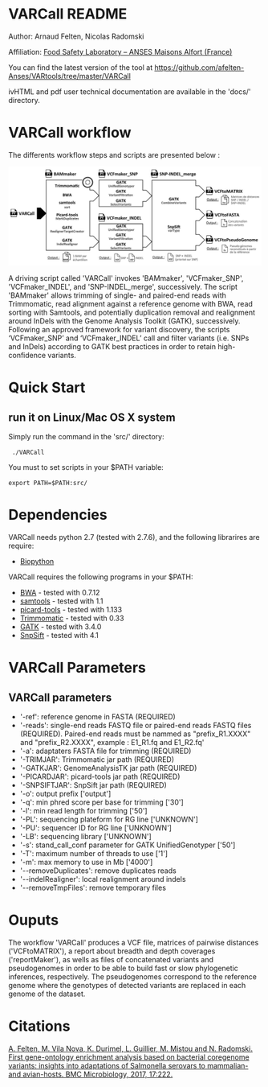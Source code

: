VARCall README
================

Author: Arnaud Felten, Nicolas Radomski

Affiliation: [Food Safety Laboratory – ANSES Maisons Alfort (France)](https://www.anses.fr/en/content/laboratory-food-safety-maisons-alfort-and-boulogne-sur-mer)

You can find the latest version of the tool at 
https://github.com/afelten-Anses/VARtools/tree/master/VARCall

ivHTML and pdf user technical documentation are available in the 'docs/' directory.


VARCall workflow
================

The differents workflow steps and scripts are presented below :

![](workflow.jpg?raw=true "VARCall workflow")

A driving script called 'VARCall' invokes 'BAMmaker', 'VCFmaker_SNP', 'VCFmaker_INDEL', and 'SNP-INDEL_merge', successively.  The script 'BAMmaker' allows trimming of single- and paired-end reads with Trimmomatic, read alignment against a reference genome with BWA, read sorting with Samtools, and potentially duplication removal and realignment around InDels with the Genome Analysis Toolkit (GATK), successively.  Following an approved framework for variant discovery, the scripts ‘VCFmaker_SNP’ and ‘VCFmaker_INDEL’ call and filter variants (i.e. SNPs and InDels) according to GATK best practices in order to retain high-confidence variants. 

Quick Start
===========

## run it on Linux/Mac OS X system

Simply run the command in the 'src/' directory:

	 ./VARCall

You must to set scripts in your $PATH variable:

	export PATH=$PATH:src/


Dependencies
============

VARCall needs python 2.7 (tested with 2.7.6), and the following librarires are require:

* [Biopython](http://biopython.org/wiki/Download)

VARCall requires the following programs in your $PATH:

* [BWA](http://bio-bwa.sourceforge.net/) - tested with 0.7.12
* [samtools](http://samtools.sourceforge.net/) - tested with 1.1 
* [picard-tools](http://picard.sourceforge.net/) - tested with 1.133
* [Trimmomatic](http://www.usadellab.org/cms/?page=trimmomatic) - tested with 0.33	
* [GATK](www.broadinstitute.org) - tested with 3.4.0
* [SnpSift](http://snpeff.sourceforge.net/) - tested with 4.1


VARCall Parameters
===================

##  VARCall parameters

 * '-ref': reference genome in FASTA (REQUIRED)
 * '-reads': single-end reads FASTQ file or paired-end reads FASTQ files  (REQUIRED). Paired-end reads must be nammed as "prefix_R1.XXXX" and "prefix_R2.XXXX", example : E1_R1.fq and E1_R2.fq'
 * '-a': adaptaters FASTA file for trimming (REQUIRED)
 * '-TRIMJAR': Trimmomatic jar path (REQUIRED)
 * '-GATKJAR': GenomeAnalysisTK jar path (REQUIRED)
 * '-PICARDJAR': picard-tools jar path (REQUIRED) 
 * '-SNPSIFTJAR': SnpSift jar path (REQUIRED)
 * '-o': output prefix ['output']
 * '-q': min phred score per base for trimming ['30']
 * '-l': min read length for trimming ['50'] 
 * '-PL': sequencing plateform for RG line ['UNKNOWN']
 * '-PU': sequencer ID for RG line ['UNKNOWN']
 * '-LB': sequencing library ['UNKNOWN']
 * '-s': stand_call_conf parameter for GATK UnifiedGenotyper ['50']
 * '-T': maximum number of threads to use ['1']
 * '-m': max memory to use in Mb ['4000']
 * '--removeDuplicates': remove duplicates reads
 * '--indelRealigner': local realignment around indels
 * '--removeTmpFiles': remove temporary files


Ouputs
======

The workflow 'VARCall' produces a VCF file, matrices of pairwise distances ('VCFtoMATRIX'), a report about breadth and depth coverages ('reportMaker'), as wells as files of concatenated variants and pseudogenomes in order to be able to build fast or slow phylogenetic inferences, respectively. The pseudogenomes correspond to the reference genome where the genotypes of detected variants are replaced in each genome of the dataset.	


Citations
=========

[A. Felten, M. Vila Nova, K. Durimel, L. Guillier, M. Mistou and N. Radomski. First gene-ontology enrichment analysis based on bacterial coregenome variants: insights into adaptations of Salmonella serovars to mammalian- and avian-hosts. BMC Microbiology, 2017, 17:222.](https://doi.org/10.1186/s12866-017-1132-1)